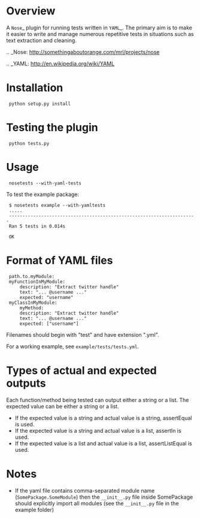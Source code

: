 Overview
=======

A `Nose`_ plugin for running tests written in `YAML`_. The primary aim is to make it easier to write and manage numerous repetitive tests in situations such as text extraction and cleaning.


.. _Nose: http://somethingaboutorange.com/mrl/projects/nose

.. _YAML: http://en.wikipedia.org/wiki/YAML


Installation
========

     python setup.py install

Testing the plugin
=============

     python tests.py

Usage
=====

     nosetests --with-yaml-tests
	
To test the example package:

     $ nosetests example --with-yamltests
     .....
     ----------------------------------------------------------------------
     Ran 5 tests in 0.014s

     OK
	

Format of YAML files
===============

     path.to.myModule:
	 myFunctionInMyModule:
	     description: "Extract twitter handle"
	     text: "... @username ..."
	     expected: "username"
	 myClassInMyModule:
	     myMethod:
		 description: "Extract twitter handle"
		 text: "... @username ..."
		 expected: ["username"]

Filenames should begin with "test" and have extension ".yml".

For a working example, see ``example/tests/tests.yml``.

Types of actual and expected outputs
============================

Each function/method being tested can output either a string or a 
list. The expected value can be either a string or a list. 
- If the expected value is a string and actual value is a string, assertEqual
is used.
- If the expected value is a string and actual value is a list, assertIn is 
used.
- If the expected value is a list and actual value is a list, assertListEqual
is used.

Notes
====

- If the yaml file contains comma-separated module name (``SomePackage.SomeModule``) then the ``__init__.py`` file inside SomePackage should explicitly import all modules (see the ``__init__.py`` file in the example folder)



